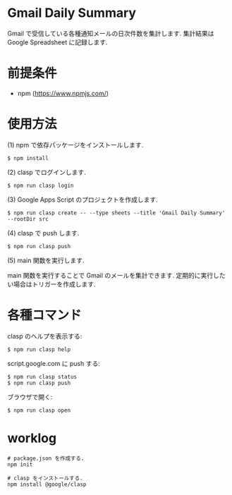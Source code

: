 # Gmail Daily Summary

Gmail で受信している各種通知メールの日次件数を集計します.
集計結果は Google Spreadsheet に記録します.

# 前提条件

 * npm (https://www.npmjs.com/)

# 使用方法

(1) npm で依存パッケージをインストールします.

    $ npm install

(2) clasp でログインします.

    $ npm run clasp login

(3) Google Apps Script のプロジェクトを作成します.

    $ npm run clasp create -- --type sheets --title 'Gmail Daily Summary' --rootDir src

(4) clasp で push します.

    $ npm run clasp push

(5) main 関数を実行します.

main 関数を実行することで Gmail のメールを集計できます.
定期的に実行したい場合はトリガーを作成します.

# 各種コマンド

clasp のヘルプを表示する:

    $ npm run clasp help

script.google.com に push する:

    $ npm run clasp status
    $ npm run clasp push

ブラウザで開く:

    $ npm run clasp open

# worklog

    # package.json を作成する.
    npm init

    # clasp をインストールする.
    npm install @google/clasp

